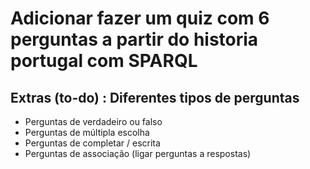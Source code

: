 # Adicionar fazer um quiz com 6 perguntas a partir do historia portugal com SPARQL

## Extras (to-do) : Diferentes tipos de perguntas
- Perguntas de verdadeiro ou falso
- Perguntas de múltipla escolha
- Perguntas de completar / escrita
- Perguntas de associação (ligar perguntas a respostas)